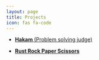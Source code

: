 ```yaml
---
layout: page
title: Projects
icon: fas fa-code
---
```

- [**Hakam** (Problem solving judge)](https://iahmadgad.github.io/hakam/)

- [**Rust Rock Paper Scissors**](https://iahmadgad.github.io/rs-rock-paper-scissors/)

